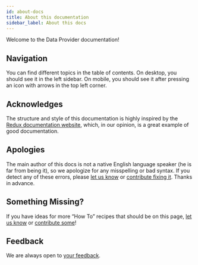 ```yaml
---
id: about-docs
title: About this documentation
sidebar_label: About this docs
---
```


Welcome to the Data Provider documentation!

## Navigation

You can find different topics in the table of contents. On desktop, you should see it in the left sidebar. On mobile, you should see it after pressing an icon with arrows in the top left corner.

## Acknowledges

The structure and style of this documentation is highly inspired by the [Redux documentation website][redux], which, in our opinion, is a great example of good documentation.

## Apologies

The main author of this docs is not a native English language speaker (he is far from being it), so we apologize for any misspelling or bad syntax. If you detect any of these errors, please [let us know][issues-url] or [contribute fixing it][repo-docs-url]. Thanks in advance.

## Something Missing?

If you have ideas for more “How To” recipes that should be on this page, [let us know][issues-url] or [contribute some][repo-docs-url]!

## Feedback
We are always open to [your feedback][issues-url].

[issues-url]: https://github.com/data-provider/website/issues
[repo-docs-url]: https://github.com/data-provider/website/tree/master/docs/
[redux]: https://redux.js.org/


